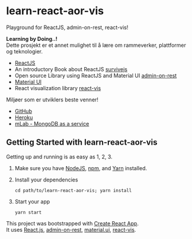 # learn-react-aor-vis
Playground for ReactJS, admin-on-rest, react-vis!  

**Learning by Doing..!**  
Dette prosjekt er et annet mulighet til å lære om rammeverker, plattformer og teknologier.  

- [ReactJS](https://reactjs.org/)   
- An introductory Book about ReactJS [survivejs](https://survivejs.com/react/getting-started/introduction-to-react/)  
- Open source Library using ReactJS and Material UI [admin-on-rest](https://marmelab.com/admin-on-rest/)  
- [Material UI](http://www.material-ui.com/)  
- React visualization library [react-vis](https://uber.github.io/react-vis)  

Miljøer som er utviklers beste venner!  
- [GitHub](https://github.com/)  
- [Heroku](https://www.heroku.com/)  
- [mLab - MongoDB as a service](https://mlab.com/)  


## Getting Started with learn-react-aor-vis  

Getting up and running is as easy as 1, 2, 3.  

1. Make sure you have [NodeJS](https://nodejs.org/), [npm](https://www.npmjs.com/), and [Yarn](https://yarnpkg.com) installed.  

2. Install your dependencies  

    ```
    cd path/to/learn-react-aor-vis; yarn install
    ```

3. Start your app

    ```
    yarn start
    ```

This project was bootstrapped with [Create React App](https://github.com/facebookincubator/create-react-app).  
It uses [React.js](https://facebook.github.io/react/), [admin-on-rest](https://marmelab.com/admin-on-rest/), [material.ui](http://www.material-ui.com/#/), [react-vis](https://uber.github.io/react-vis).     
